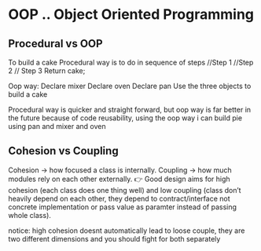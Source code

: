 # OOP .. Object Oriented Programming

## Procedural vs OOP

To build a cake
Procedural way is to do in sequence of steps
//Step 1
//Step 2 
// Step 3
Return cake;

Oop way:
Declare mixer
Declare oven
Declare pan
Use the three objects to build a cake


Procedural way is quicker and straight forward, but oop way is far better in the future because of code reusability, using the oop way i can build pie using pan and mixer and oven


## Cohesion vs Coupling

Cohesion → how focused a class is internally.
Coupling → how much modules rely on each other externally.
👉 Good design aims for high cohesion (each class does one thing well) and low coupling (class don’t heavily depend on each other, they depend to contract/interface not concrete implementation or pass value as paramter instead of passing whole class).

notice: high cohesion doesnt automatically lead to loose couple, they are two different dimensions and you should fight for both separately